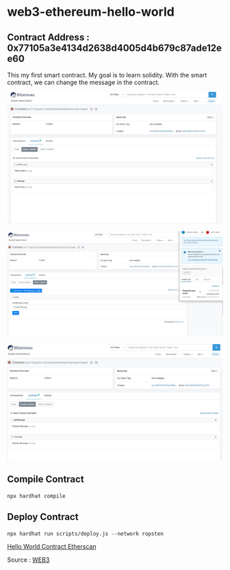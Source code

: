 # web3-ethereum-hello-world

## Contract Address :  0x77105a3e4134d2638d4005d4b679c87ade12ee60

This my first smart contract. My goal is to learn solidity. With the smart contract, we can change the message in the contract.

![](https://github.com/eraykisabacak/web3-ethereum-hello-world/blob/main/images/Screenshot_1.jpg)

![](https://github.com/eraykisabacak/web3-ethereum-hello-world/blob/main/images/Screenshot_2.jpg)

![](https://github.com/eraykisabacak/web3-ethereum-hello-world/blob/main/images/Screenshot_3.jpg)
## Compile Contract
````
npx hardhat compile
````

## Deploy Contract
````
npx hardhat run scripts/deploy.js --network ropsten
````

[Hello World Contract Etherscan](https://ropsten.etherscan.io/address/0x77105a3e4134d2638d4005d4b679c87ade12ee60)

Source : [WEB3](https://www.web3.university/article/hello-world-smart-contract)